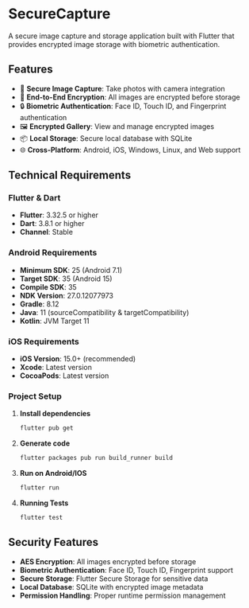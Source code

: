 # SecureCapture

A secure image capture and storage application built with Flutter that provides encrypted image storage with biometric authentication.

## Features

- 📱 **Secure Image Capture**: Take photos with camera integration
- 🔐 **End-to-End Encryption**: All images are encrypted before storage
- 🔒 **Biometric Authentication**: Face ID, Touch ID, and Fingerprint authentication
- 🖼️ **Encrypted Gallery**: View and manage encrypted images
- 📦 **Local Storage**: Secure local database with SQLite
- 🌐 **Cross-Platform**: Android, iOS, Windows, Linux, and Web support

## Technical Requirements

### Flutter & Dart
- **Flutter**: 3.32.5 or higher
- **Dart**: 3.8.1 or higher
- **Channel**: Stable

### Android Requirements
- **Minimum SDK**: 25 (Android 7.1)
- **Target SDK**: 35 (Android 15)
- **Compile SDK**: 35
- **NDK Version**: 27.0.12077973
- **Gradle**: 8.12
- **Java**: 11 (sourceCompatibility & targetCompatibility)
- **Kotlin**: JVM Target 11

### iOS Requirements
- **iOS Version**: 15.0+ (recommended)
- **Xcode**: Latest version
- **CocoaPods**: Latest version

### Project Setup

1. **Install dependencies**
   ```bash
   flutter pub get
   ```

2. **Generate code**
   ```bash
   flutter packages pub run build_runner build
   ```

4. **Run on Android/IOS**
   ```bash
   flutter run
   ```

5. **Running Tests**
   ```bash
   flutter test
   ```

## Security Features

- **AES Encryption**: All images encrypted before storage
- **Biometric Authentication**: Face ID, Touch ID, Fingerprint support
- **Secure Storage**: Flutter Secure Storage for sensitive data
- **Local Database**: SQLite with encrypted image metadata
- **Permission Handling**: Proper runtime permission management